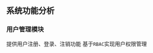 ## 系统功能分析
### 用户管理模块
提供用户注册、登录、注销功能
基于`RBAC`实现用户权限管理
###
<!--stackedit_data:
eyJoaXN0b3J5IjpbMTM3NzM4ODg1MSwtNTU3MzYzNTldfQ==
-->